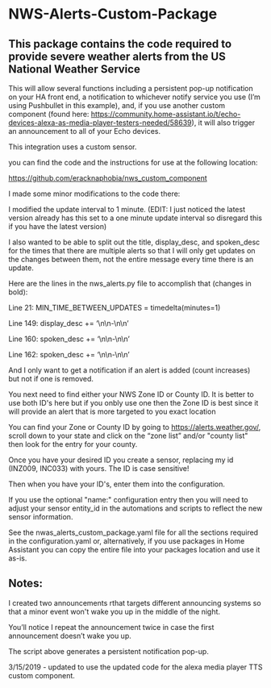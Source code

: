 # NWS-Alerts-Custom-Package
## This package contains the code required to provide severe weather alerts from the US National Weather Service

This will allow several functions including a persistent pop-up notification on your HA front end, a notification to whichever notify service you use (I’m using Pushbullet in this example), and, if you use another custom component (found here: https://community.home-assistant.io/t/echo-devices-alexa-as-media-player-testers-needed/58639), it will also trigger an announcement to all of your Echo devices.

This integration uses a custom sensor.

you can find the code and the instructions for use at the following location:

https://github.com/eracknaphobia/nws_custom_component

I made some minor modifications to the code there:

I modified the update interval to 1 minute. (EDIT: I just noticed the latest version already has this set to a one minute update interval so disregard this if you have the latest version)

I also wanted to be able to split out the title, display_desc, and spoken_desc for the times that there are multiple alerts so that I will only get updates on the changes between them, not the entire message every time there is an update.

Here are the lines in the nws_alerts.py file to accomplish that (changes in bold):

Line 21:
MIN_TIME_BETWEEN_UPDATES = timedelta(minutes=1)

Line 149:
display_desc += ‘\n\n-\n\n’

Line 160:
spoken_desc += ‘\n\n-\n\n’

Line 162:
spoken_desc += ‘\n\n-\n\n’

And I only want to get a notification if an alert is added (count increases) but not if one is removed.

You next need to find either your NWS Zone ID or County ID. It is better to use both ID's here but if you onbly use one then the Zone ID is best since it will provide an alert that is more targeted to you exact location

You can find your Zone or County ID by going to https://alerts.weather.gov/, scroll down to your state and click on the “zone list” and/or "county list" then look for the entry for your county.

Once you have your desired ID you create a sensor, replacing my id (INZ009, INC033) with yours. The ID is case sensitive!

Then when you have your ID's, enter them into the configuration.

If you use the optional "name:" configuration entry then you will need to adjust your sensor entity_id in the automations and scripts to reflect the new sensor information.

See the nwas_alerts_custom_package.yaml file for all the sections required in the configuration.yaml or, alternatively, if you use packages in Home Assistant you can copy the entire file into your packages location and use it as-is.

## Notes:

I created two announcements rthat targets different announcing systems so that a minor event won't wake you up in the middle of the night.

You’ll notice I repeat the announcement twice in case the first announcement doesn’t wake you up.

The script above generates a persistent notification pop-up.

3/15/2019 - updated to use the updated code for the alexa media player TTS custom component.
